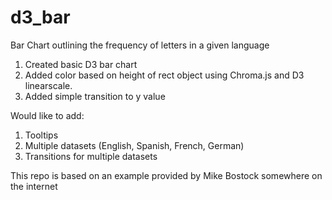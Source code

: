 # d3_bar
Bar Chart outlining the frequency of letters in a given language

1) Created basic D3 bar chart
2) Added color based on height of rect object using Chroma.js and D3 linearscale.
3) Added simple transition to y value

Would like to add:
1) Tooltips
2) Multiple datasets (English, Spanish, French, German)
3) Transitions for multiple datasets

This repo is based on an example provided by Mike Bostock somewhere on the internet

